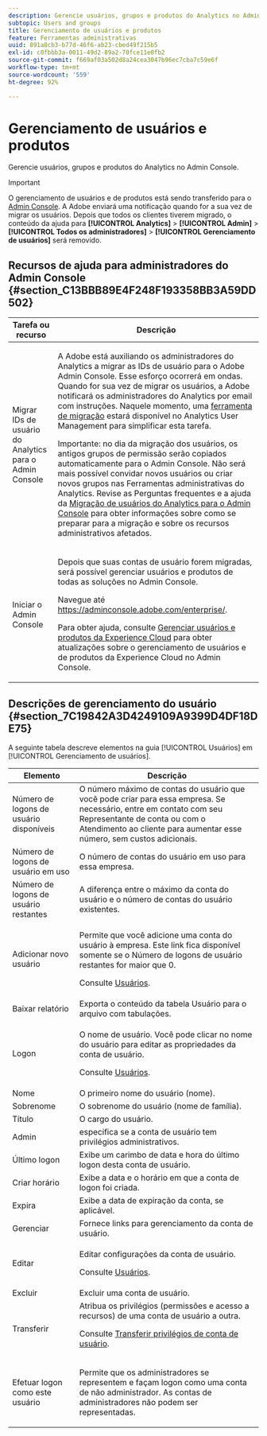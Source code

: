 ```yaml
---
description: Gerencie usuários, grupos e produtos do Analytics no Admin Console.
subtopic: Users and groups
title: Gerenciamento de usuários e produtos
feature: Ferramentas administrativas
uuid: 891a8cb3-b77d-46f6-ab23-cbed49f215b5
exl-id: c0fbbb3a-0011-49d2-89a2-70fce11e0fb2
source-git-commit: f669af03a502d8a24cea3047b96ec7cba7c59e6f
workflow-type: tm+mt
source-wordcount: '559'
ht-degree: 92%

---
```


# Gerenciamento de usuários e produtos

Gerencie usuários, grupos e produtos do Analytics no Admin Console.

>[!IMPORTANT]
>
>O gerenciamento de usuários e de produtos está sendo transferido para o [Admin Console](https://helpx.adobe.com/br/enterprise/using/admin-console.html). A Adobe enviará uma notificação quando for a sua vez de migrar os usuários. Depois que todos os clientes tiverem migrado, o conteúdo da ajuda para **[!UICONTROL Analytics]** > **[!UICONTROL Admin]** > **[!UICONTROL Todos os administradores]** > **[!UICONTROL Gerenciamento de usuários]** será removido.

## Recursos de ajuda para administradores do Admin Console {#section_C13BBB89E4F248F193358BB3A59DD502}

<table id="table_9263797773A749628E12BB3C1EBE620B"> 
 <thead> 
  <tr> 
   <th colname="col1" class="entry"> Tarefa ou recurso </th> 
   <th colname="col2" class="entry"> Descrição </th> 
  </tr>
 </thead>
 <tbody> 
  <tr> 
   <td colname="col1"> <p>Migrar IDs de usuário do Analytics para o Admin Console </p> </td> 
   <td colname="col2"> <p> A Adobe está auxiliando os administradores do Analytics a migrar as IDs de usuário para o Adobe Admin Console. Esse esforço ocorrerá em ondas. Quando for sua vez de migrar os usuários, a Adobe notificará os administradores do Analytics por email com instruções. Naquele momento, uma <a href="https://experienceleague.adobe.com/docs/analytics/admin/user-product-management/user-management/migrate-users/c-migration-tool.html">ferramenta de migração</a> estará disponível no Analytics User Management para simplificar esta tarefa. </p> <p>Importante: no dia da migração dos usuários, os antigos grupos de permissão serão copiados automaticamente para o Admin Console. Não será mais possível convidar novos usuários ou criar novos grupos nas Ferramentas administrativas do Analytics. Revise as Perguntas frequentes e a ajuda da <a href="https://experienceleague.adobe.com/docs/analytics/admin/user-product-management/user-management/migrate-users/c-migration-tool.html">Migração de usuários do Analytics para o Admin Console</a> para obter informações sobre como se preparar para a migração e sobre os recursos administrativos afetados. </p> </td> 
  </tr> 
  <tr> 
   <td colname="col1"> <p>Iniciar o Admin Console </p> </td> 
   <td colname="col2"> <p>Depois que suas contas de usuário forem migradas, será possível gerenciar usuários e produtos de todas as soluções no Admin Console. </p> <p>Navegue até <a href="https://adminconsole.adobe.com/enterprise/#">https://adminconsole.adobe.com/enterprise/</a>. </p> <p>Para obter ajuda, consulte <a href="https://experienceleague.adobe.com/docs/core-services/interface/manage-users-and-products/admin-getting-started.html">Gerenciar usuários e produtos da Experience Cloud</a> para obter atualizações sobre o gerenciamento de usuários e de produtos da Experience Cloud no Admin Console. </p> </td> 
  </tr> 
 </tbody> 
</table>

## Descrições de gerenciamento do usuário {#section_7C19842A3D4249109A9399D4DF18DE75}

A seguinte tabela descreve elementos na guia [!UICONTROL Usuários] em [!UICONTROL Gerenciamento de usuários].

<table id="table_6F81D1095EB945D8995FF971B65BA52A"> 
 <thead> 
  <tr> 
   <th colname="col1" class="entry"> Elemento </th> 
   <th colname="col2" class="entry"> Descrição </th> 
  </tr> 
 </thead>
 <tbody> 
  <tr> 
   <td colname="col1"> <span class="wintitle"> Número de logons de usuário disponíveis</span> </td> 
   <td colname="col2"> O número máximo de contas do usuário que você pode criar para essa empresa. Se necessário, entre em contato com seu Representante de conta ou com o Atendimento ao cliente para aumentar esse número, sem custos adicionais. </td> 
  </tr> 
  <tr> 
   <td colname="col1"> <span class="wintitle"> Número de logons de usuário em uso</span> </td> 
   <td colname="col2"> O número de contas do usuário em uso para essa empresa. </td> 
  </tr> 
  <tr> 
   <td colname="col1"> <span class="wintitle"> Número de logons de usuário restantes</span> </td> 
   <td colname="col2"> A diferença entre o máximo da conta do usuário e o número de contas do usuário existentes. </td> 
  </tr> 
  <tr> 
   <td colname="col1"> <span class="wintitle"> Adicionar novo usuário</span> </td> 
   <td colname="col2"> <p>Permite que você adicione uma conta do usuário à empresa. Este link fica disponível somente se o Número de logons de usuário restantes for maior que 0. </p> <p>Consulte <a href="/help/admin/user-management2/c-user-management/users.md"> Usuários</a>. </p> </td> 
  </tr> 
  <tr> 
   <td colname="col1"> <span class="wintitle"> Baixar relatório</span> </td> 
   <td colname="col2">Exporta o conteúdo da tabela <span class="wintitle">Usuário</span> para o arquivo com tabulações. </td> 
  </tr> 
  <tr> 
   <td colname="col1"> <span class="wintitle"> Logon</span> </td> 
   <td colname="col2"> <p>O nome de usuário. Você pode clicar no nome do usuário para editar as propriedades da conta de usuário. </p> <p>Consulte <a href="/help/admin/user-management2/c-user-management/users.md"> Usuários</a>. </p> </td> 
  </tr> 
  <tr> 
   <td colname="col1"> <span class="wintitle"> Nome</span> </td> 
   <td colname="col2"> O primeiro nome do usuário (nome). </td> 
  </tr> 
  <tr> 
   <td colname="col1"> <span class="wintitle"> Sobrenome</span> </td> 
   <td colname="col2"> O sobrenome do usuário (nome de família). </td> 
  </tr> 
  <tr> 
   <td colname="col1"> <span class="wintitle"> Título</span> </td> 
   <td colname="col2"> O cargo do usuário. </td> 
  </tr> 
  <tr> 
   <td colname="col1"> <span class="wintitle"> Admin</span> </td> 
   <td colname="col2"> especifica se a conta de usuário tem privilégios administrativos. </td> 
  </tr> 
  <tr> 
   <td colname="col1"> <span class="wintitle"> Último logon</span> </td> 
   <td colname="col2"> Exibe um carimbo de data e hora do último logon desta conta de usuário. </td> 
  </tr> 
  <tr> 
   <td colname="col1"><span class="wintitle"> Criar horário</span> </td> 
   <td colname="col2"> Exibe a data e o horário em que a conta de logon foi criada. </td> 
  </tr> 
  <tr> 
   <td colname="col1"> <span class="wintitle"> Expira</span> </td> 
   <td colname="col2"> Exibe a data de expiração da conta, se aplicável. </td> 
  </tr> 
  <tr> 
   <td colname="col1"> <span class="wintitle"> Gerenciar</span> </td> 
   <td colname="col2"> Fornece links para gerenciamento da conta de usuário. </td> 
  </tr> 
  <tr> 
   <td colname="col1"> <span class="wintitle"> Editar</span> </td> 
   <td colname="col2"> <p>Editar configurações da conta de usuário. </p> <p>Consulte <a href="/help/admin/user-management2/c-user-management/users.md"> Usuários</a>. </p> </td> 
  </tr> 
  <tr> 
   <td colname="col1"> <span class="wintitle"> Excluir</span> </td> 
   <td colname="col2"> Excluir uma conta de usuário. </td> 
  </tr> 
  <tr> 
   <td colname="col1"> <span class="wintitle"> Transferir</span> </td> 
   <td colname="col2">Atribua os privilégios (permissões e acesso a recursos) de uma conta de usuário a outra. <p>Consulte <a href="/help/admin/user-management2/c-user-management/t-transfer-user-accout-privileges.md"> Transferir privilégios de conta de usuário</a>. </p> </td> 
  </tr> 
  <tr> 
   <td colname="col1"><span class="wintitle"> Efetuar logon como este usuário</span> </td> 
   <td colname="col2"> <p>Permite que os administradores se representem e façam logon como uma conta de não administrador. As contas de administradores não podem ser representadas. </p> </td> 
  </tr> 
 </tbody> 
</table>
